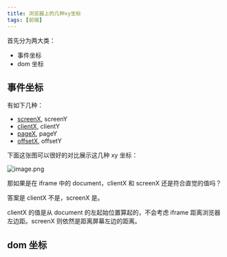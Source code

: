 ```yaml
---
title: 浏览器上的几种xy坐标
tags: [前端]
---
```


首先分为两大类：

- 事件坐标
- dom 坐标

<!-- more -->

## 事件坐标

有如下几种：

- [screenX](https://developer.mozilla.org/zh-CN/docs/Web/API/MouseEvent/screenX), screenY
- [clientX](https://developer.mozilla.org/zh-CN/docs/Web/API/MouseEvent/clientX), clientY
- [pageX](https://developer.mozilla.org/zh-CN/docs/Web/API/MouseEvent/pageX), pageY
- [offsetX](https://developer.mozilla.org/en-US/docs/Web/API/MouseEvent/offsetX), offsetY

下面这张图可以很好的对比展示这几种 xy 坐标：

![image.png](https://s2.loli.net/2022/06/09/CgevqWi37jV6TwZ.png)

那如果是在 iframe 中的 document，clientX 和 screenX 还是符合直觉的值吗？

答案是 clientX 不是，screenX 是。

clientX 的值是从 document 的左起始位置算起的，不会考虑 iframe 距离浏览器左边距。screenX 则依然是距离屏幕左边的距离。

## dom 坐标
